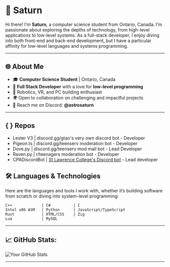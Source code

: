 # 🌌 Saturn

Hi there! I'm **Saturn**, a computer science student from Ontario, Canada. I’m passionate about exploring the depths of technology, from high-level applications to low-level systems. As a full-stack developer, I enjoy diving into both front-end and back-end development, but I have a particular affinity for low-level languages and systems programming.

---

## 🌐 About Me
- 🎓 **Computer Science Student** | Ontario, Canada
- 🔭 **Full Stack Developer** with a love for **low-level programming**
- 🤖 Robotics, VR, and PC building enthusiast
- 🌍 Open to collaboration on challenging and impactful projects
- 💬 Reach me on Discord: **@astrosaturn**

---

## { } Repos

- Lester V3     | discord.gg/gtao's very own discord bot - Developer
- Pigeon.ts     | discord.gg/teenserv moderation bot - Developer
- Dove.py       | discord.gg/teenserv mod mail bot - Lead Developer
- Raven.py      | r/teenagers moderation bot - Developer
- CPADiscordBot | [St Lawrence College's Discord bot](https://github.com/astrosaturn/CPADiscordBot) - Lead developer

## 🛠️ Languages & Technologies

Here are the languages and tools I work with, whether it’s building software from scratch or diving into system-level programming:

```plaintext
C++             | C#          | C
Intel x86 ASM   | Python      | JavaScript/TypeScript
Rust            | HTML/CSS    | Zig
Lua             | MySQL
```
---

## 📈 GitHub Stats:

![Your GitHub Stats](https://github-readme-stats.vercel.app/api?username=astrosaturn&show_icons=true&hide_title=true)

---
